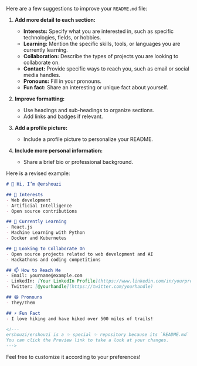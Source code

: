 Here are a few suggestions to improve your `README.md` file:

1. **Add more detail to each section:**
   - **Interests:** Specify what you are interested in, such as specific technologies, fields, or hobbies.
   - **Learning:** Mention the specific skills, tools, or languages you are currently learning.
   - **Collaboration:** Describe the types of projects you are looking to collaborate on.
   - **Contact:** Provide specific ways to reach you, such as email or social media handles.
   - **Pronouns:** Fill in your pronouns.
   - **Fun fact:** Share an interesting or unique fact about yourself.

2. **Improve formatting:**
   - Use headings and sub-headings to organize sections.
   - Add links and badges if relevant.

3. **Add a profile picture:**
   - Include a profile picture to personalize your README.

4. **Include more personal information:**
   - Share a brief bio or professional background.

Here is a revised example:

```markdown
# 👋 Hi, I’m @ershouzi

## 👀 Interests
- Web development
- Artificial Intelligence
- Open source contributions

## 🌱 Currently Learning
- React.js
- Machine Learning with Python
- Docker and Kubernetes

## 💞️ Looking to Collaborate On
- Open source projects related to web development and AI
- Hackathons and coding competitions

## 📫 How to Reach Me
- Email: yourname@example.com
- LinkedIn: [Your LinkedIn Profile](https://www.linkedin.com/in/yourprofile)
- Twitter: [@yourhandle](https://twitter.com/yourhandle)

## 😄 Pronouns
- They/Them

## ⚡ Fun Fact
- I love hiking and have hiked over 500 miles of trails!

<!---
ershouzi/ershouzi is a ✨ special ✨ repository because its `README.md` (this file) appears on your GitHub profile.
You can click the Preview link to take a look at your changes.
--->
```

Feel free to customize it according to your preferences!
